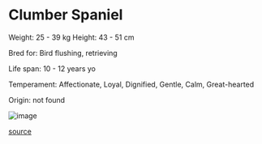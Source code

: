 # Clumber Spaniel

Weight: 25 - 39 kg
Height: 43 - 51 cm

Bred for: Bird flushing, retrieving

Life span: 10 - 12 years yo

Temperament: Affectionate, Loyal, Dignified, Gentle, Calm, Great-hearted

Origin: not found

![image](https://cdn2.thedogapi.com/images/rkeqWgq4Q_1280.jpg)

[source](https://api.thedogapi.com/v1/breeds/84)
